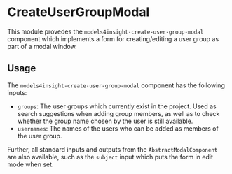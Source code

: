 # CreateUserGroupModal

This module provedes the `models4insight-create-user-group-modal` component which implements a form for creating/editing a user group as part of a modal window.

## Usage

The `models4insight-create-user-group-modal` component has the following inputs:

- `groups`: The user groups which currently exist in the project. Used as search suggestions when adding group members, as well as to check whether the group name chosen by the user is still available.
- `usernames`: The names of the users who can be added as members of the user group.

Further, all standard inputs and outputs from the `AbstractModalComponent` are also available, such as the `subject` input which puts the form in edit mode when set.
